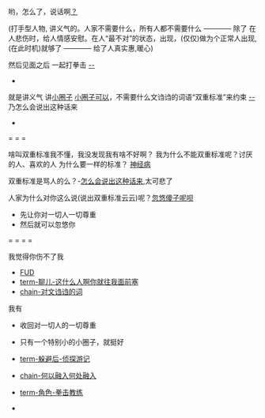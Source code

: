 
哟，怎么了，说话啊[？](#我就先装装糊涂，人家不讨厌这样。让人不讨厌最重要)

(打手型人物, 讲义气的。人家不需要什么，所有人都不需要什么 ———— 除了 在人悲伤时，给人情感安慰。在人“最不对”的状态，出现，(仅仅)做为个正常人出现,(在此时机)就够了 ———— 给了人真实惠,暖心)

然后见面之后 一起打拳击 [--](https://youtu.be/k3_QFRMCV4c?t=33m15s)

-

就是讲义气 讲[小圈子](https://github.com/7900ms/000nottheater_deserted_systemlibrary/blob/master/supplementary/term-躲避后-侦探游记.md) [小圈子可以](https://github.com/7900ms/000nottheater_deserted_systemlibrary/blob/master/supplementary/chain-何以融入何处融入.md)，不需要什么文诌诌的词语“双重标准”来约束 [--](https://www.douban.com/group/topic/86244785/#G-谢斌-欢乐颂) 乃怎么会说出这种话来

-

= = =

啥叫双重标准我不懂，我没发现我有啥不好啊？
我为什么不能双重标准呢？讨厌的人、喜欢的人 为什么要一样的标准？ [神经病](https://github.com/7900ms/000nottheater_deserted_systemlibrary/blob/master/supplementary/chain-对文诌诌的词.md)

双重标准是骂人的么？-[怎么会说出这种话来](https://github.com/7900ms/000nottheater_deserted_systemlibrary/blob/master/supplementary/term-聊儿-怎么会说出这种话来.md),太可悲了

人家为什么对你这么说(说出双重标准云云)呢？[忽悠傻子呢呗](https://github.com/7900ms/000nottheater_deserted_systemlibrary/blob/master/supplementary/slang-FUD.md)
- 先让你对一切人一切尊重
- 然后就可以忽悠你

= = = =

我觉得你伤不了我
- [FUD](https://github.com/7900ms/000nottheater_deserted_systemlibrary/blob/master/supplementary/slang-FUD.md)
- [term-聊儿-这什么人啊你就往我面前塞](https://github.com/7900ms/000nottheater_deserted_systemlibrary/blob/master/supplementary/term-聊儿-这什么人啊你就往我面前塞.md)
- [chain-对文诌诌的词](https://github.com/7900ms/000nottheater_deserted_systemlibrary/blob/master/supplementary/chain-对文诌诌的词.md)

我有
- 收回对一切人的一切尊重
- 只有一个特别小的小圈子，就挺好
- [term-躲避后-侦探游记](https://github.com/7900ms/000nottheater_deserted_systemlibrary/blob/master/supplementary/term-躲避后-侦探游记.md)
- [chain-何以融入何处融入](https://github.com/7900ms/000nottheater_deserted_systemlibrary/blob/master/supplementary/chain-何以融入何处融入.md)
- [term-角色-拳击教练](https://github.com/7900ms/000nottheater_deserted_systemlibrary/blob/master/supplementary/term-角色-拳击教练.md)

-

